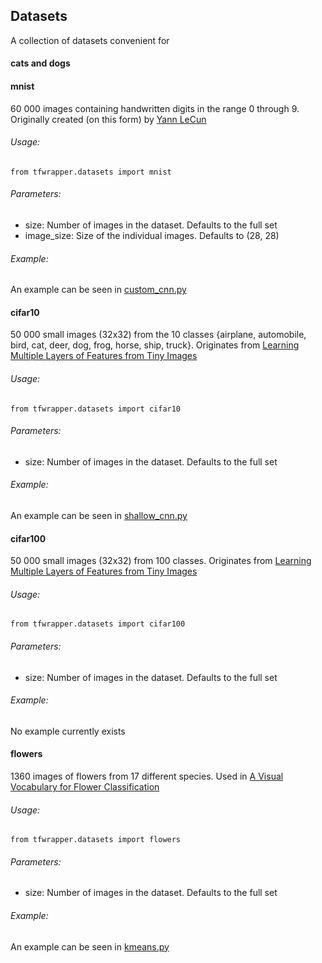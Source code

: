 ## Datasets
A collection of datasets convenient for

#### cats and dogs
#### mnist
60 000 images containing handwritten digits in the range 0 through 9. Originally created (on this form) by [Yann LeCun](http://yann.lecun.com/exdb/mnist/)

###### Usage:
`from tfwrapper.datasets import mnist`
###### Parameters:
* size: Number of images in the dataset. Defaults to the full set
* image_size: Size of the individual images. Defaults to (28, 28)

###### Example:
An example can be seen in [custom_cnn.py](https://github.com/epigramai/tfwrapper/blob/master/examples/custom_cnn.py)
#### cifar10
50 000 small images (32x32) from the 10 classes {airplane, automobile, bird, cat, deer, dog, frog, horse, ship, truck}. Originates from [Learning Multiple Layers of Features from Tiny Images](https://www.cs.toronto.edu/~kriz/learning-features-2009-TR.pdf)
###### Usage:
`from tfwrapper.datasets import cifar10`
###### Parameters:
* size: Number of images in the dataset. Defaults to the full set

###### Example:
An example can be seen in [shallow_cnn.py](https://github.com/epigramai/tfwrapper/blob/master/examples/shallow_cnn.py)
#### cifar100
50 000 small images (32x32) from 100 classes. Originates from [Learning Multiple Layers of Features from Tiny Images](https://www.cs.toronto.edu/~kriz/learning-features-2009-TR.pdf)
###### Usage:
`from tfwrapper.datasets import cifar100`
###### Parameters:
* size: Number of images in the dataset. Defaults to the full set

###### Example:
No example currently exists
#### flowers
1360 images of flowers from 17 different species. Used in [A Visual Vocabulary for Flower Classification](http://www.robots.ox.ac.uk/~vgg/publications/papers/nilsback06.pdf)
###### Usage:
`from tfwrapper.datasets import flowers`
###### Parameters:
* size: Number of images in the dataset. Defaults to the full set

###### Example:
An example can be seen in [kmeans.py](https://github.com/epigramai/tfwrapper/blob/master/examples/kmeans.py)
